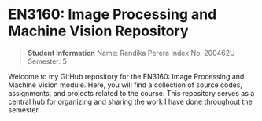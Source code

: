 # EN3160: Image Processing and Machine Vision Repository

> **Student Information**
> Name: Randika Perera
> Index No: 200462U
> Semester: 5

Welcome to my GitHub repository for the EN3160: Image Processing and Machine Vision module. Here, you will find a collection of source codes, assignments, and projects related to the course. This repository serves as a central hub for organizing and sharing the work I have done throughout the semester.
